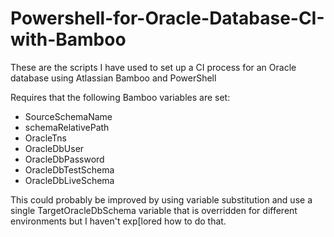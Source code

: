 # Powershell-for-Oracle-Database-CI-with-Bamboo
These are the scripts I have used to set up a CI process 
for an Oracle database using Atlassian Bamboo and PowerShell

Requires that the following Bamboo variables are set:

- SourceSchemaName
- schemaRelativePath
- OracleTns
- OracleDbUser
- OracleDbPassword
- OracleDbTestSchema
- OracleDbLiveSchema

This could probably be improved by using variable substitution 
and use a single TargetOracleDbSchema variable that is overridden
for different environments but I haven't exp[lored how to do that.